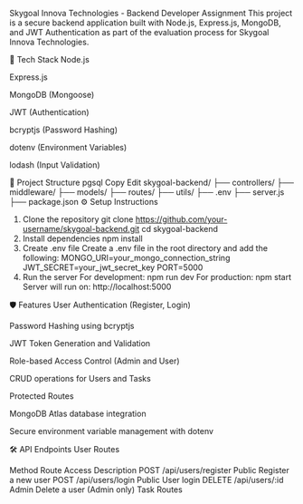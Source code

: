 Skygoal Innova Technologies - Backend Developer Assignment
This project is a secure backend application built with Node.js, Express.js, MongoDB, and JWT Authentication as part of the evaluation process for Skygoal Innova Technologies.

🚀 Tech Stack
Node.js

Express.js

MongoDB (Mongoose)

JWT (Authentication)

bcryptjs (Password Hashing)

dotenv (Environment Variables)

lodash (Input Validation)

📁 Project Structure
pgsql
Copy
Edit
skygoal-backend/
├── controllers/
├── middleware/
├── models/
├── routes/
├── utils/
├── .env
├── server.js
├── package.json
⚙️ Setup Instructions
1. Clone the repository
git clone https://github.com/your-username/skygoal-backend.git
cd skygoal-backend
2. Install dependencies
npm install
3. Create .env file
Create a .env file in the root directory and add the following:
MONGO_URI=your_mongo_connection_string
JWT_SECRET=your_jwt_secret_key
PORT=5000
4. Run the server
For development:
npm run dev
For production:
npm start
Server will run on: http://localhost:5000

🛡️ Features
User Authentication (Register, Login)

Password Hashing using bcryptjs

JWT Token Generation and Validation

Role-based Access Control (Admin and User)

CRUD operations for Users and Tasks

Protected Routes

MongoDB Atlas database integration

Secure environment variable management with dotenv

🛠️ API Endpoints
User Routes

Method	Route	Access	Description
POST	/api/users/register	Public	Register a new user
POST	/api/users/login	Public	User login
DELETE	/api/users/:id	Admin	Delete a user (Admin only)
Task Routes

